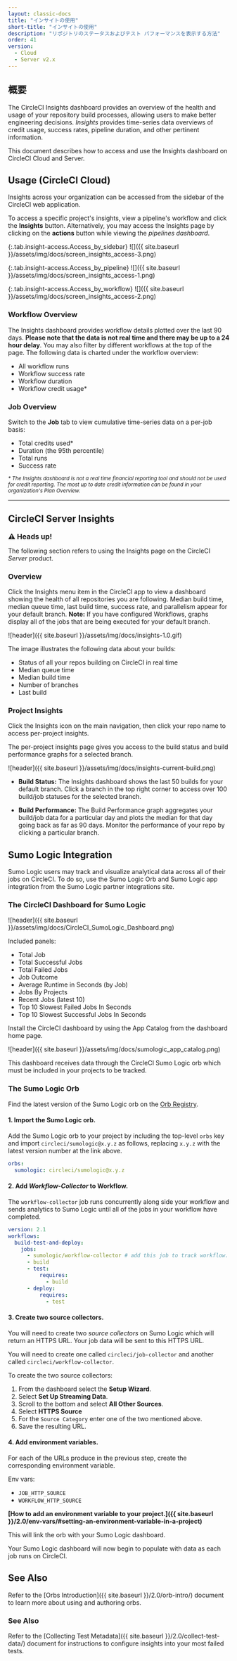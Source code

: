 ```yaml
---
layout: classic-docs
title: "インサイトの使用"
short-title: "インサイトの使用"
description: "リポジトリのステータスおよびテスト パフォーマンスを表示する方法"
order: 41
version:
  - Cloud
  - Server v2.x
---
```


## 概要

The CircleCI Insights dashboard provides an overview of the health and usage of your repository build processes, allowing users to make better engineering decisions. *Insights* provides time-series data overviews of credit usage, success rates, pipeline duration, and other pertinent information.

This document describes how to access and use the Insights dashboard on CircleCI Cloud and Server.

## Usage (CircleCI Cloud)

Insights across your organization can be accessed from the sidebar of the CircleCI web application.

To access a specific project's insights, view a pipeline's workflow and click the **Insights** button. Alternatively, you may access the Insights page by clicking on the **actions** button while viewing the *pipelines dashboard*.

{:.tab.insight-access.Access_by_sidebar}
![]({{ site.baseurl }}/assets/img/docs/screen_insights_access-3.png)

{:.tab.insight-access.Access_by_pipeline}
![]({{ site.baseurl }}/assets/img/docs/screen_insights_access-1.png)

{:.tab.insight-access.Access_by_workflow}
![]({{ site.baseurl }}/assets/img/docs/screen_insights_access-2.png)

### Workflow Overview

The Insights dashboard provides workflow details plotted over the last 90 days. **Please note that the data is not real time and there may be up to a 24 hour delay**. You may also filter by different workflows at the top of the page. The following data is charted under the workflow overview:

- All workflow runs
- Workflow success rate
- Workflow duration
- Workflow credit usage*

### Job Overview

Switch to the **Job** tab to view cumulative time-series data on a per-job basis:

- Total credits used*
- Duration (the 95th percentile)
- Total runs
- Success rate

<small> <i> * The Insights dashboard is not a real time financial reporting tool and should not be used for credit reporting. The most up to date credit information can be found in your organization's Plan Overview.</i> </small>

* * *

## CircleCI Server Insights

<div class="alert alert-warning" role="alert">
  <p><span style="font-size: 115%; font-weight: bold;">⚠️ Heads up!</span></p>
  <span> The following section refers to using the Insights page on the CircleCI <i>Server</i> product. </span>
</div>

### Overview

Click the Insights menu item in the CircleCI app to view a dashboard showing the health of all repositories you are following. Median build time, median queue time, last build time, success rate, and parallelism appear for your default branch. **Note:** If you have configured Workflows, graphs display all of the jobs that are being executed for your default branch.

![header]({{ site.baseurl }}/assets/img/docs/insights-1.0.gif)

The image illustrates the following data about your builds:

- Status of all your repos building on CircleCI in real time
- Median queue time
- Median build time
- Number of branches
- Last build

### Project Insights

Click the Insights icon on the main navigation, then click your repo name to access per-project insights.

The per-project insights page gives you access to the build status and build performance graphs for a selected branch.

![header]({{ site.baseurl }}/assets/img/docs/insights-current-build.png)

- **Build Status:** The Insights dashboard shows the last 50 builds for your default branch. Click a branch in the top right corner to access over 100 build/job statuses for the selected branch.

- **Build Performance:** The Build Performance graph aggregates your build/job data for a particular day and plots the median for that day going back as far as 90 days. Monitor the performance of your repo by clicking a particular branch.

## Sumo Logic Integration

Sumo Logic users may track and visualize analytical data across all of their jobs on CircleCI. To do so, use the Sumo Logic Orb and Sumo Logic app integration from the Sumo Logic partner integrations site.

### The CircleCI Dashboard for Sumo Logic

![header]({{ site.baseurl }}/assets/img/docs/CircleCI_SumoLogic_Dashboard.png)

Included panels:

- Total Job
- Total Successful Jobs
- Total Failed Jobs
- Job Outcome
- Average Runtime in Seconds (by Job)
- Jobs By Projects
- Recent Jobs (latest 10)
- Top 10 Slowest Failed Jobs In Seconds
- Top 10 Slowest Successful Jobs In Seconds

Install the CircleCI dashboard by using the App Catalog from the dashboard home page.

![header]({{ site.baseurl }}/assets/img/docs/sumologic_app_catalog.png)

This dashboard receives data through the CircleCI Sumo Logic orb which must be included in your projects to be tracked.

### The Sumo Logic Orb

Find the latest version of the Sumo Logic orb on the [Orb Registry](https://circleci.com/developer/orbs/orb/circleci/sumologic).

#### 1. Import the Sumo Logic orb.

Add the Sumo Logic orb to your project by including the top-level `orbs` key and import `circleci/sumologic@x.y.z` as follows, replacing `x.y.z` with the latest version number at the link above.

```yaml
orbs:
  sumologic: circleci/sumologic@x.y.z
```

#### 2. Add *Workflow-Collector* to Workflow.

The `workflow-collector` job runs concurrently along side your workflow and sends analytics to Sumo Logic until all of the jobs in your workflow have completed.

```yaml
version: 2.1
workflows:
  build-test-and-deploy:
    jobs:
      - sumologic/workflow-collector # add this job to track workflow.
      - build
      - test:
          requires:
            - build
      - deploy:
          requires:
            - test
```

#### 3. Create two source collectors.

You will need to create two *source collectors* on Sumo Logic which will return an HTTPS URL. Your job data will be sent to this HTTPS URL.

You will need to create one called `circleci/job-collector` and another called `circleci/workflow-collector`.

To create the two source collectors:

1. From the dashboard select the **Setup Wizard**.
2. Select **Set Up Streaming Data**.
3. Scroll to the bottom and select **All Other Sources**.
4. Select **HTTPS Source**
5. For the `Source Category` enter one of the two mentioned above.
6. Save the resulting URL.

#### 4. Add environment variables.

For each of the URLs produce in the previous step, create the corresponding environment variable.

Env vars:

- `JOB_HTTP_SOURCE`
- `WORKFLOW_HTTP_SOURCE`

**[How to add an environment variable to your project.]({{ site.baseurl }}/2.0/env-vars/#setting-an-environment-variable-in-a-project)**

This will link the orb with your Sumo Logic dashboard.

Your Sumo Logic dashboard will now begin to populate with data as each job runs on CircleCI.

## See Also

Refer to the [Orbs Introduction]({{ site.baseurl }}/2.0/orb-intro/) document to learn more about using and authoring orbs.

### See Also

Refer to the [Collecting Test Metadata]({{ site.baseurl }}/2.0/collect-test-data/) document for instructions to configure insights into your most failed tests.